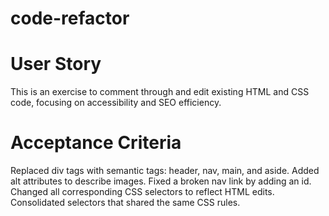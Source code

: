 # code-refactor

# User Story
This is an exercise to comment through and edit existing HTML and CSS code, focusing on accessibility and SEO efficiency.

# Acceptance Criteria
Replaced div tags with semantic tags: header, nav, main, and aside. Added alt attributes to describe images. Fixed a broken nav link by adding an id. Changed all corresponding CSS selectors to reflect HTML edits. Consolidated selectors that shared the same CSS rules.








